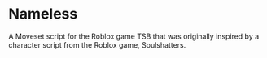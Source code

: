 # Nameless
A Moveset script for the Roblox game TSB that was originally inspired by a character script from the Roblox game, Soulshatters.
